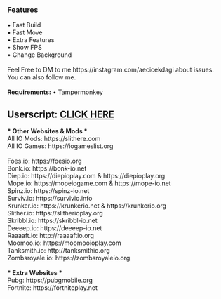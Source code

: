 <h3>Features</h3>
• Fast Build</br>
• Fast Move</br>
• Extra Features</br>
• Show FPS</br>
• Change Background</br>
</br>Feel Free to DM to me https://instagram.com/aecicekdagi about issues.</br>
You can also follow me.</br></br>
<b>Requirements:</b> • Tampermonkey
<h2>Userscript: <a href="https://iomods.org/mods/shellshockio.user.js" target="_blank">CLICK HERE</a></h2>
<b>* Other Websites & Mods *</b></br>
All IO Mods: https://slithere.com</br>
All IO Games: https://iogameslist.org
</br></br>
Foes.io: https://foesio.org</br>
Bonk.io: https://bonk-io.net</br>
Diep.io: https://diepioplay.com & https://diepioplay.org</br>
Mope.io: https://mopeiogame.com & https://mope-io.net</br>
Spinz.io: https://spinz-io.net</br>
Surviv.io: https://survivio.info</br>
Krunker.io: https://krunkerio.net & https://krunkerio.org</br>
Slither.io: https://slitherioplay.org</br>
Skribbl.io: https://skribbl-io.net</br>
Deeeep.io: https://deeeep-io.net</br>
Raaaaft.io: http://raaaaftio.org</br>
Moomoo.io: https://moomooioplay.com</br>
Tanksmith.io: http://tanksmithio.org</br>
Zombsroyale.io: https://zombsroyaleio.org
</br></br>
<b>* Extra Websites *</b></br>
Pubg: https://pubgmobile.org</br>
Fortnite: https://fortniteplay.net
